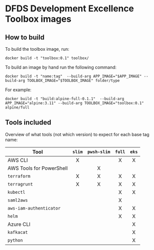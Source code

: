 # DFDS Development Excellence Toolbox images

## How to build

To build the toolbox image, run:  

```shell
docker build -t "toolbox:0.1" toolbox/
```

To build an image by hand run the following command:  

```shell
docker build -t "name:tag"  --build-arg APP_IMAGE="$APP_IMAGE" --build-arg TOOLBOX_IMAGE="$TOOLBOX_IMAGE" folder/type
```

For example:

```shell
docker build -t "build:alpine-full-0.1.1"  --build-arg APP_IMAGE="alpine:3.11" --build-arg TOOLBOX_IMAGE="toolbox:0.1" alpine/full
```

## Tools included

Overview of what tools (not which version) to expect for each base tag name:

| Tool                     | `slim` | `pwsh-slim` | `full` | `eks` |
| ------------------------ | :----: | :---------: | :----: | :---: |
| AWS CLI                  |   X    |             |   X    |   X   |
| AWS Tools for PowerShell |        |      X      |        |       |
| `terraform`              |   X    |      X      |   X    |   X   |
| `terragrunt`             |   X    |      X      |   X    |   X   |
| `kubectl`                |        |             |   X    |   X   |
| `saml2aws`               |        |             |   X    |       |
| `aws-iam-authenticator`  |        |             |   X    |   X   |
| `helm`                   |        |             |   X    |   X   |
| Azure CLI                |        |             |        |   X   |
| `kafkacat`               |        |             |        |   X   |
| `python`                 |        |             |        |   X   |